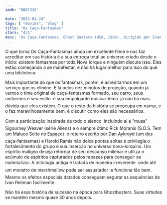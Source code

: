 ```yaml
---
imdb: "0087332"

date: "2013-01-24"
tags: [ "movies", "blog" ]
title: "Os Caça-Fantasmas"
stars: "4/5"
desc: "Os Caça-Fantasmas. Ghost Busters (USA, 1984). Dirigido por Ivan Reitman. Escrito por Dan Aykroyd, Harold Ramis, Rick Moranis. Com Bill Murray, Dan Aykroyd, Sigourney Weaver, Harold Ramis, Rick Moranis, Annie Potts, William Atherton, Ernie Hudson, David Margulies."
---
```

O que torna Os Caça-Fantasmas ainda um excelente filme e nos faz acreditar em sua história é a sua entrega total ao universo criado desde o início: existem fantasmas por toda Nova Iorque e ninguém discute isso. Eles estão começando a se manifestar, e não há lugar melhor para isso do que uma biblioteca.

Mais importante do que os fantasmas, porém, é acreditarmos em um serviço que os elimine. E lá pelos dez minutos de projeção, quando já vemos o time original de caça-fantasmas formado, seu carro, seus uniformes e seu estilo  e sua empolgante música-tema  já não há mais dúvida que eles existem. O que o resto da história se preocupa em narrar, e o faz maravilhosamente bem, é discutir como eles são necessários.

Com a participação inspirada de todo o elenco  incluindo aí a "musa" Sigourney Weaver (série Aliens) e o sempre ótimo Rick Moranis (S.O.S. Tem um Maluco Solto no Espaço)  o roteiro escrito por Dan Aykroyd (um dos caça-fantasmas) e Harold Ramis não deixa pontas soltas e privilegia o fortalecimento do grupo e sua inserção no universo nova-iorquino. Um espírito maligno deseja retornar de seu descanso milenar e utiliza o acúmulo de espíritos capturados pelos rapazes para conseguir se materializar. A mitologia antiga é tratada de maneira irreverente  onde até um monstro de marshmallow pode ser assustador  e funciona tão bem. Mesmo os efeitos especiais datados conseguem segurar as sequências de Ivan Reitman facilmente.

Não há essa história de sucesso na época para Ghostbusters. Suas virtudes se mantém mesmo quase 30 anos depois.

